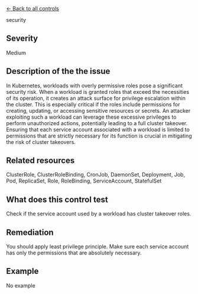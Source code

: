 [← Back to all controls](index.md)


security

## Severity

Medium

## Description of the the issue

In Kubernetes, workloads with overly permissive roles pose a significant security risk. When a workload is granted roles that exceed the necessities of its operation, it creates an attack surface for privilege escalation within the cluster. This is especially critical if the roles include permissions for creating, updating, or accessing sensitive resources or secrets. An attacker exploiting such a workload can leverage these excessive privileges to perform unauthorized actions, potentially leading to a full cluster takeover. Ensuring that each service account associated with a workload is limited to permissions that are strictly necessary for its function is crucial in mitigating the risk of cluster takeovers.

## Related resources

ClusterRole, ClusterRoleBinding, CronJob, DaemonSet, Deployment, Job, Pod, ReplicaSet, Role, RoleBinding, ServiceAccount, StatefulSet

## What does this control test

Check if the service account used by a workload has cluster takeover roles.

## Remediation

You should apply least privilege principle. Make sure each service account has only the permissions that are absolutely necessary.

## Example

No example
